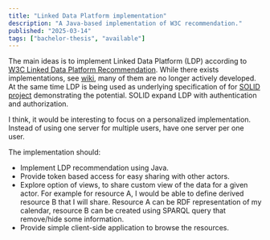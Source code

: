 ```yaml
---
title: "Linked Data Platform implementation"
description: "A Java-based implementation of W3C recommendation."
published: "2025-03-14"
tags: ["bachelor-thesis", "available"]
---
```


The main ideas is to implement Linked Data Platform (LDP) according to [W3C Linked Data Platform Recommendation](https://www.w3.org/TR/ldp/).
While there exists implementations, see [wiki](https://www.w3.org/wiki/LDP_Implementations), many of them are no longer actively developed.
At the same time LDP is being used as underlying specification of for [SOLID project](https://solidproject.org/) demonstrating the potential.
SOLID expand LDP with authentication and authorization.

I think, it would be interesting to focus on a personalized implementation.
Instead of using one server for multiple users, have one server per one user.

The implementation should:
- Implement LDP recommendation using Java.
- Provide token based access for easy sharing with other actors.
- Explore option of views, to share custom view of the data for a given actor.
  For example for resource A, I would be able to define derived resource B that I will share.
  Resource A can be RDF representation of my calendar, resource B can be created using SPARQL query that remove/hide some information.
- Provide simple client-side application to browse the resources.
